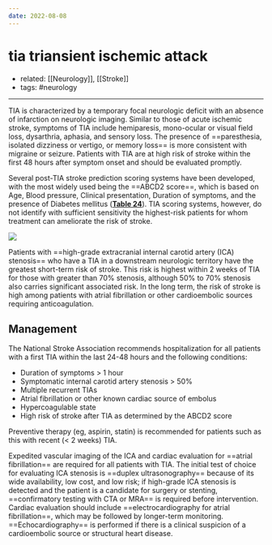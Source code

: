 ```yaml
---
date: 2022-08-08
---
```


# tia triansient ischemic attack

- related: [[Neurology]], [[Stroke]]
- tags: #neurology
---

<!-- TIA evaluations b:888555608823-->

TIA is characterized by a temporary focal neurologic deficit with an absence of infarction on neurologic imaging. Similar to those of acute ischemic stroke, symptoms of TIA include hemiparesis, mono-ocular or visual field loss, dysarthria, aphasia, and sensory loss. The presence of ==paresthesia, isolated dizziness or vertigo, or memory loss== is more consistent with migraine or seizure. Patients with TIA are at high risk of stroke within the first 48 hours after symptom onset and should be evaluated promptly.

Several post-TIA stroke prediction scoring systems have been developed, with the most widely used being the ==ABCD2 score==, which is based on Age, Blood pressure, Clinical presentation, Duration of symptoms, and the presence of Diabetes mellitus (**[Table 24](https://mksap18.acponline.org/app/topics/nr/tables/mk18_a_nr_t24)**). TIA scoring systems, however, do not identify with sufficient sensitivity the highest-risk patients for whom treatment can ameliorate the risk of stroke.

![](https://photos.thisispiggy.com/file/wikiFiles/20220808203526.png)

Patients with ==high-grade extracranial internal carotid artery (ICA) stenosis== who have a TIA in a downstream neurologic territory have the greatest short-term risk of stroke. This risk is highest within 2 weeks of TIA for those with greater than 70% stenosis, although 50% to 70% stenosis also carries significant associated risk. In the long term, the risk of stroke is high among patients with atrial fibrillation or other cardioembolic sources requiring anticoagulation.

## Management

The National Stroke Association recommends hospitalization for all patients with a first TIA within the last 24-48 hours and the following conditions:

- Duration of symptoms > 1 hour
- Symptomatic internal carotid artery stenosis > 50%
- Multiple recurrent TIAs
- Atrial fibrillation or other known cardiac source of embolus
- Hypercoagulable state
- High risk of stroke after TIA as determined by the ABCD2 score

Preventive therapy (eg, aspirin, statin) is recommended for patients such as this with recent (< 2 weeks) TIA.

Expedited vascular imaging of the ICA and cardiac evaluation for ==atrial fibrillation== are required for all patients with TIA. The initial test of choice for evaluating ICA stenosis is ==duplex ultrasonography== because of its wide availability, low cost, and low risk; if high-grade ICA stenosis is detected and the patient is a candidate for surgery or stenting, ==confirmatory testing with CTA or MRA== is required before intervention. Cardiac evaluation should include ==electrocardiography for atrial fibrillation==, which may be followed by longer-term monitoring. ==Echocardiography== is performed if there is a clinical suspicion of a cardioembolic source or structural heart disease.
